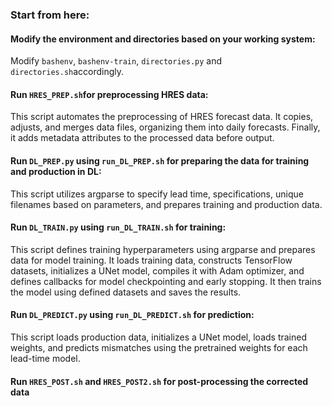 ### Start from here: 

#### Modify the environment and directories based on your working system: 
Modify `bashenv`, `bashenv-train`, `directories.py` and `directories.sh`accordingly. 

#### Run `HRES_PREP.sh`for preprocessing HRES data: 
This script automates the preprocessing of HRES forecast data. It copies, adjusts, and merges data files, organizing them into daily forecasts. Finally, it adds metadata attributes to the processed data before output. 

#### Run `DL_PREP.py` using `run_DL_PREP.sh` for preparing the data for training and production in DL: 
This script utilizes argparse to specify lead time, specifications, unique filenames based on parameters, and prepares training and production data. 

#### Run `DL_TRAIN.py` using `run_DL_TRAIN.sh` for training: 
This script defines training hyperparameters using argparse and prepares data for model training. It loads training data, constructs TensorFlow datasets, initializes a UNet model, compiles it with Adam optimizer, and defines callbacks for model checkpointing and early stopping. It then trains the model using defined datasets and saves the results. 

#### Run `DL_PREDICT.py` using `run_DL_PREDICT.sh` for prediction: 
This script loads production data, initializes a UNet model, loads trained weights, and predicts mismatches using the pretrained weights for each lead-time model. 

 
#### Run `HRES_POST.sh` and `HRES_POST2.sh` for post-processing the corrected data